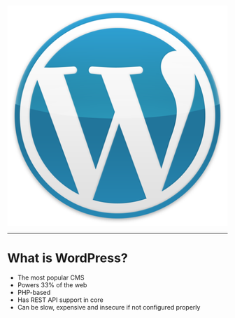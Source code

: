 ![WordPress Logo](./wp-logo.png#logo)

---

# What is WordPress?

- The most popular CMS
- Powers 33% of the web
- PHP-based
- Has REST API support in core
- Can be slow, expensive and insecure if not configured properly
